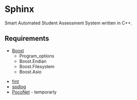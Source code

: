 Sphinx
======

Smart Automated Student Assessment System written in C++.


Requirements
------------

* [Boost](http://www.boost.org/)
    - Program_options
    - Boost.Endian
    - Boost.Filesystem
    - Boost.Asio
- [fmt](https://github.com/fmtlib/fmt)
- [spdlog](https://github.com/gabime/spdlog)
- [PocoNet](http://pocoproject.org/) - temporarly



